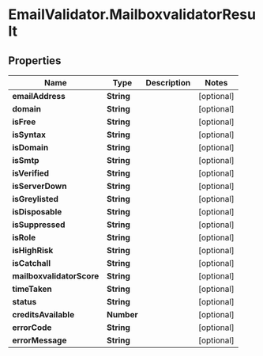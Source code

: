 # EmailValidator.MailboxvalidatorResult

## Properties
Name | Type | Description | Notes
------------ | ------------- | ------------- | -------------
**emailAddress** | **String** |  | [optional] 
**domain** | **String** |  | [optional] 
**isFree** | **String** |  | [optional] 
**isSyntax** | **String** |  | [optional] 
**isDomain** | **String** |  | [optional] 
**isSmtp** | **String** |  | [optional] 
**isVerified** | **String** |  | [optional] 
**isServerDown** | **String** |  | [optional] 
**isGreylisted** | **String** |  | [optional] 
**isDisposable** | **String** |  | [optional] 
**isSuppressed** | **String** |  | [optional] 
**isRole** | **String** |  | [optional] 
**isHighRisk** | **String** |  | [optional] 
**isCatchall** | **String** |  | [optional] 
**mailboxvalidatorScore** | **String** |  | [optional] 
**timeTaken** | **String** |  | [optional] 
**status** | **String** |  | [optional] 
**creditsAvailable** | **Number** |  | [optional] 
**errorCode** | **String** |  | [optional] 
**errorMessage** | **String** |  | [optional] 
